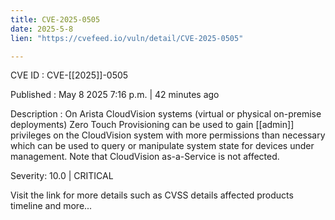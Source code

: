 ```yaml
---
title: CVE-2025-0505
date: 2025-5-8
lien: "https://cvefeed.io/vuln/detail/CVE-2025-0505"

---
```


CVE ID : CVE-[[2025]]-0505

Published :  May 8
2025
7:16 p.m. | 42 minutes ago

Description : On Arista CloudVision systems (virtual or physical on-premise deployments)
Zero Touch Provisioning can be used to gain  [[admin]] privileges on the CloudVision system
with more permissions than necessary
which can be used to query or manipulate system state for devices under management. Note that CloudVision as-a-Service is not affected.

Severity: 10.0 | CRITICAL

Visit the link for more details
such as CVSS details
affected products
timeline
and more...
